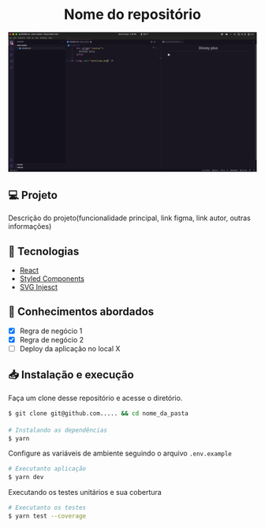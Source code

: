 <h1 align="center">
  Nome do repositório
</h1>

<img src="./.github/preview.png" />

## 💻 Projeto

Descrição do projeto(funcionalidade principal, link figma, link autor, outras informações)

## 🚀 Tecnologias

- [React](https://pt-br.reactjs.org/)
- [Styled Components](https://styled-components.com/)
- [SVG Injesct](https://github.com/iconfu/svg-inject)

## 📔 Conhecimentos abordados

- [x] Regra de negócio 1
- [x] Regra de negócio 2
- [ ] Deploy da aplicação no local X

## 📥 Instalação e execução

Faça um clone desse repositório e acesse o diretório.

```bash
$ git clone git@github.com..... && cd nome_da_pasta

# Instalando as dependências
$ yarn
```

Configure as variáveis de ambiente seguindo o arquivo `.env.example`

```bash
# Executanto aplicação
$ yarn dev
```

Executando os testes unitários e sua cobertura

```bash
# Executanto os testes
$ yarn test --coverage
```